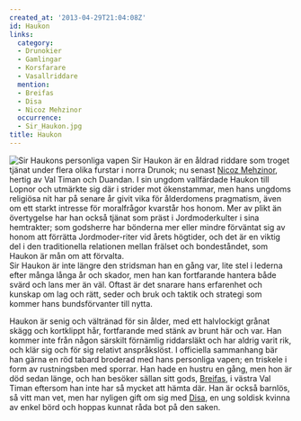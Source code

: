 ```yaml
---
created_at: '2013-04-29T21:04:08Z'
id: Haukon
links:
  category:
  - Drunokier
  - Gamlingar
  - Korsfarare
  - Vasallriddare
  mention:
  - Breifas
  - Disa
  - Nicoz Mehzinor
  occurrence:
  - Sir_Haukon.jpg
title: Haukon
---
```


![Sir Haukons personliga vapen] Sir Haukon är en åldrad riddare som troget tjänat under flera olika
furstar i norra Drunok; nu senast [Nicoz Mehzinor], hertig av Val Timan och Duandan. I sin ungdom
vallfärdade Haukon till Lopnor och utmärkte sig där i strider mot ökenstammar, men hans ungdoms
religiösa nit har på senare år givit vika för ålderdomens pragmatism, även om ett starkt intresse
för moralfrågor kvarstår hos honom. Mer av plikt än övertygelse har han också tjänat som präst i
Jordmoderkulter i sina hemtrakter; som godsherre har bönderna mer eller mindre förväntat sig av
honom att förrätta Jordmoder-riter vid årets högtider, och det är en viktig del i den traditionella
relationen mellan frälset och bondeståndet, som Haukon är mån om att förvalta.\
Sir Haukon är inte längre den stridsman han en gång var, lite stel i lederna efter många långa år
och skador, men han kan fortfarande hantera både svärd och lans mer än väl. Oftast är det snarare
hans erfarenhet och kunskap om lag och rätt, seder och bruk och taktik och strategi som kommer hans
bundsförvanter till nytta.

Haukon är senig och vältränad för sin ålder, med ett halvlockigt grånat skägg och kortklippt hår,
fortfarande med stänk av brunt här och var. Han kommer inte från någon särskilt förnämlig
riddarsläkt och har aldrig varit rik, och klär sig och för sig relativt anspråkslöst. I officiella
sammanhang bär han gärna en röd tabard broderad med hans personliga vapen; en triskele i form av
rustningsben med sporrar. Han hade en hustru en gång, men hon är död sedan länge, och han besöker
sällan sitt gods, [Breifas], i västra Val Timan eftersom han inte har så mycket att hämta där. Han
är också barnlös, så vitt man vet, men har nyligen gift om sig med [Disa], en ung soldisk kvinna av
enkel börd och hoppas kunnat råda bot på den saken.

  [Sir Haukons personliga vapen]: Sir_Haukon.jpg "Sir Haukons personliga vapen"
  [Nicoz Mehzinor]: Nicoz_Mehzinor
  [Breifas]: Breifas
  [Disa]: Disa